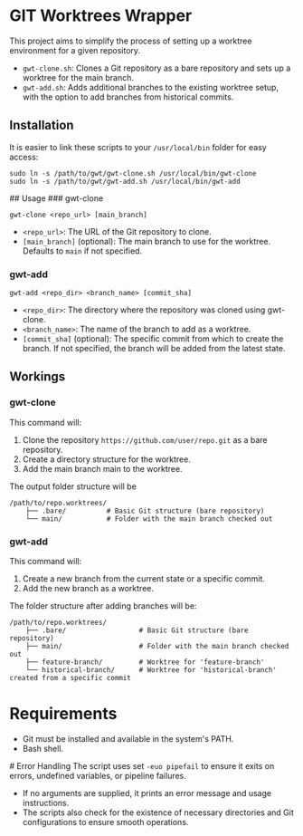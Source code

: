 # GIT Worktrees Wrapper
This project aims to simplify the process of setting up a worktree environment for a given repository.

- `gwt-clone.sh`: Clones a Git repository as a bare repository and sets up a worktree for the main branch.
- `gwt-add.sh`: Adds additional branches to the existing worktree setup, with the option to add branches from historical commits.

## Installation

It is easier to link these scripts to your `/usr/local/bin` folder for easy access:

```shell
sudo ln -s /path/to/gwt/gwt-clone.sh /usr/local/bin/gwt-clone
sudo ln -s /path/to/gwt/gwt-add.sh /usr/local/bin/gwt-add
```

## Usage
### gwt-clone
```shell
gwt-clone <repo_url> [main_branch]
```
+ `<repo_url>`: The URL of the Git repository to clone.
+ `[main_branch]` (optional): The main branch to use for the worktree. Defaults to `main` if not specified.

### gwt-add 
```shell
gwt-add <repo_dir> <branch_name> [commit_sha]
```

+ `<repo_dir>`: The directory where the repository was cloned using gwt-clone.
+ `<branch_name>`: The name of the branch to add as a worktree.
+ `[commit_sha]` (optional): The specific commit from which to create the branch. If not specified, the branch will be added from the latest state.

## Workings
### gwt-clone
This command will:

1. Clone the repository `https://github.com/user/repo.git` as a bare repository.
2. Create a directory structure for the worktree.
3. Add the main branch main to the worktree.

The output folder structure will be 
```
/path/to/repo.worktrees/
    ├── .bare/          # Basic Git structure (bare repository)
    └── main/           # Folder with the main branch checked out
```

### gwt-add
This command will:

1. Create a new branch from the current state or a specific commit.
2. Add the new branch as a worktree.

The folder structure after adding branches will be:
```
/path/to/repo.worktrees/
    ├── .bare/                  # Basic Git structure (bare repository)
    ├── main/                   # Folder with the main branch checked out
    ├── feature-branch/         # Worktree for 'feature-branch'
    └── historical-branch/      # Worktree for 'historical-branch' created from a specific commit
```

# Requirements
+ Git must be installed and available in the system's PATH.
+ Bash shell.

# Error Handling
The script uses set `-euo pipefail` to ensure it exits on errors, undefined variables, or pipeline failures.

+ If no arguments are supplied, it prints an error message and usage instructions.
+ The scripts also check for the existence of necessary directories and Git configurations to ensure smooth operations.